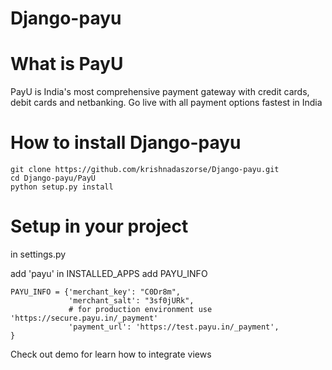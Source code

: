 Django-payu
===========

What is PayU
============
PayU is India's most comprehensive payment gateway with credit cards, debit cards and netbanking. Go live with all payment options fastest in India

How to install Django-payu
==========================

	git clone https://github.com/krishnadaszorse/Django-payu.git
	cd Django-payu/PayU 
	python setup.py install

Setup in your project
=====================

in settings.py

add 'payu' in INSTALLED_APPS
add PAYU_INFO

	PAYU_INFO = {'merchant_key': "C0Dr8m",
	             'merchant_salt': "3sf0jURk",
	             # for production environment use 'https://secure.payu.in/_payment'
	             'payment_url': 'https://test.payu.in/_payment',
	}


Check out demo for learn how to integrate views